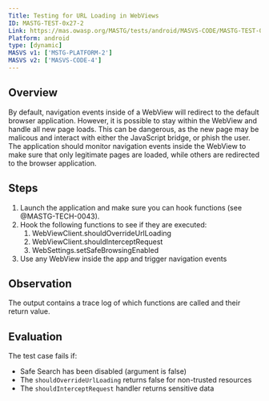 ```yaml
---
Title: Testing for URL Loading in WebViews
ID: MASTG-TEST-0x27-2
Link: https://mas.owasp.org/MASTG/tests/android/MASVS-CODE/MASTG-TEST-0027/
Platform: android
type: [dynamic]
MASVS v1: ['MSTG-PLATFORM-2']
MASVS v2: ['MASVS-CODE-4']
---
```


## Overview

By default, navigation events inside of a WebView will redirect to the default browser application. However, it is possible to stay within the WebView and handle all new page loads. This can be dangerous, as the new page may be malicous and interact with either the JavaScript bridge, or phish the user. The application should monitor navigation events inside the WebView to make sure that only legitimate pages are loaded, while others are redirected to the browser application.

## Steps

1. Launch the application and make sure you can hook functions (see @MASTG-TECH-0043).
2. Hook the following functions to see if they are executed:
   1. WebViewClient.shouldOverrideUrlLoading
   2. WebViewClient.shouldInterceptRequest
   3. WebSettings.setSafeBrowsingEnabled
3. Use any WebView inside the app and trigger navigation events

## Observation

The output contains a trace log of which functions are called and their return value.

## Evaluation

The test case fails if:

- Safe Search has been disabled (argument is false)
- The `shouldOverrideUrlLoading` returns false for non-trusted resources
- The `shouldInterceptRequest` handler returns sensitive data
